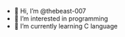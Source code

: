 - 👋 Hi, I’m @thebeast-007
- 👀 I’m interested in programming
- 🌱 I’m currently learning C language


<!---
thebeast-007/thebeast-007 is a ✨ special ✨ repository because its `README.md` (this file) appears on your GitHub profile.
You can click the Preview link to take a look at your changes.
--->
